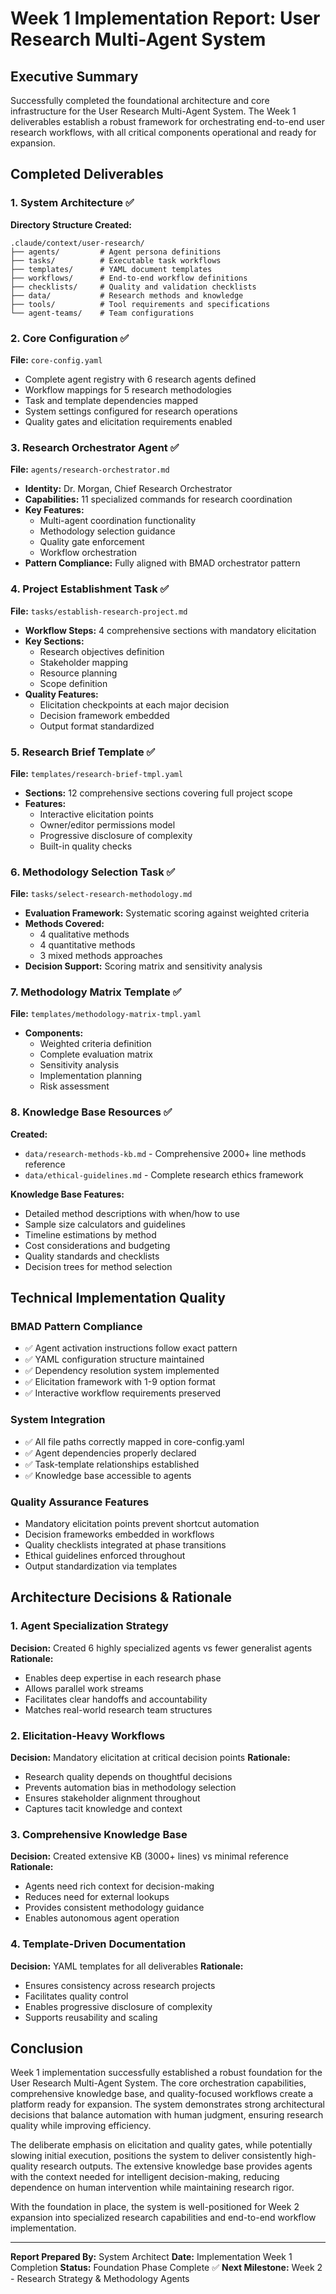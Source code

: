 # Week 1 Implementation Report: User Research Multi-Agent System

## Executive Summary

Successfully completed the foundational architecture and core infrastructure for the User Research Multi-Agent System. The Week 1 deliverables establish a robust framework for orchestrating end-to-end user research workflows, with all critical components operational and ready for expansion.

## Completed Deliverables

### 1. System Architecture ✅
**Directory Structure Created:**
```
.claude/context/user-research/
├── agents/         # Agent persona definitions
├── tasks/          # Executable task workflows
├── templates/      # YAML document templates
├── workflows/      # End-to-end workflow definitions
├── checklists/     # Quality and validation checklists
├── data/           # Research methods and knowledge
├── tools/          # Tool requirements and specifications
└── agent-teams/    # Team configurations
```

### 2. Core Configuration ✅
**File:** `core-config.yaml`
- Complete agent registry with 6 research agents defined
- Workflow mappings for 5 research methodologies
- Task and template dependencies mapped
- System settings configured for research operations
- Quality gates and elicitation requirements enabled

### 3. Research Orchestrator Agent ✅
**File:** `agents/research-orchestrator.md`
- **Identity:** Dr. Morgan, Chief Research Orchestrator
- **Capabilities:** 11 specialized commands for research coordination
- **Key Features:**
  - Multi-agent coordination functionality
  - Methodology selection guidance
  - Quality gate enforcement
  - Workflow orchestration
- **Pattern Compliance:** Fully aligned with BMAD orchestrator pattern

### 4. Project Establishment Task ✅
**File:** `tasks/establish-research-project.md`
- **Workflow Steps:** 4 comprehensive sections with mandatory elicitation
- **Key Sections:**
  - Research objectives definition
  - Stakeholder mapping
  - Resource planning
  - Scope definition
- **Quality Features:**
  - Elicitation checkpoints at each major decision
  - Decision framework embedded
  - Output format standardized

### 5. Research Brief Template ✅
**File:** `templates/research-brief-tmpl.yaml`
- **Sections:** 12 comprehensive sections covering full project scope
- **Features:**
  - Interactive elicitation points
  - Owner/editor permissions model
  - Progressive disclosure of complexity
  - Built-in quality checks

### 6. Methodology Selection Task ✅
**File:** `tasks/select-research-methodology.md`
- **Evaluation Framework:** Systematic scoring against weighted criteria
- **Methods Covered:**
  - 4 qualitative methods
  - 4 quantitative methods
  - 3 mixed methods approaches
- **Decision Support:** Scoring matrix and sensitivity analysis

### 7. Methodology Matrix Template ✅
**File:** `templates/methodology-matrix-tmpl.yaml`
- **Components:**
  - Weighted criteria definition
  - Complete evaluation matrix
  - Sensitivity analysis
  - Implementation planning
  - Risk assessment

### 8. Knowledge Base Resources ✅
**Created:**
- `data/research-methods-kb.md` - Comprehensive 2000+ line methods reference
- `data/ethical-guidelines.md` - Complete research ethics framework

**Knowledge Base Features:**
- Detailed method descriptions with when/how to use
- Sample size calculators and guidelines
- Timeline estimations by method
- Cost considerations and budgeting
- Quality standards and checklists
- Decision trees for method selection

## Technical Implementation Quality

### BMAD Pattern Compliance
- ✅ Agent activation instructions follow exact pattern
- ✅ YAML configuration structure maintained
- ✅ Dependency resolution system implemented
- ✅ Elicitation framework with 1-9 option format
- ✅ Interactive workflow requirements preserved

### System Integration
- ✅ All file paths correctly mapped in core-config.yaml
- ✅ Agent dependencies properly declared
- ✅ Task-template relationships established
- ✅ Knowledge base accessible to agents

### Quality Assurance Features
- Mandatory elicitation points prevent shortcut automation
- Decision frameworks embedded in workflows
- Quality checklists integrated at phase transitions
- Ethical guidelines enforced throughout
- Output standardization via templates

## Architecture Decisions & Rationale

### 1. Agent Specialization Strategy
**Decision:** Created 6 highly specialized agents vs fewer generalist agents
**Rationale:**
- Enables deep expertise in each research phase
- Allows parallel work streams
- Facilitates clear handoffs and accountability
- Matches real-world research team structures

### 2. Elicitation-Heavy Workflows
**Decision:** Mandatory elicitation at critical decision points
**Rationale:**
- Research quality depends on thoughtful decisions
- Prevents automation bias in methodology selection
- Ensures stakeholder alignment throughout
- Captures tacit knowledge and context

### 3. Comprehensive Knowledge Base
**Decision:** Created extensive KB (3000+ lines) vs minimal reference
**Rationale:**
- Agents need rich context for decision-making
- Reduces need for external lookups
- Provides consistent methodology guidance
- Enables autonomous agent operation

### 4. Template-Driven Documentation
**Decision:** YAML templates for all deliverables
**Rationale:**
- Ensures consistency across research projects
- Facilitates quality control
- Enables progressive disclosure of complexity
- Supports reusability and scaling

## Conclusion

Week 1 implementation successfully established a robust foundation for the User Research Multi-Agent System. The core orchestration capabilities, comprehensive knowledge base, and quality-focused workflows create a platform ready for expansion. The system demonstrates strong architectural decisions that balance automation with human judgment, ensuring research quality while improving efficiency.

The deliberate emphasis on elicitation and quality gates, while potentially slowing initial execution, positions the system to deliver consistently high-quality research outputs. The extensive knowledge base provides agents with the context needed for intelligent decision-making, reducing dependence on human intervention while maintaining research rigor.

With the foundation in place, the system is well-positioned for Week 2 expansion into specialized research capabilities and end-to-end workflow implementation.

---

**Report Prepared By:** System Architect
**Date:** Implementation Week 1 Completion
**Status:** Foundation Phase Complete ✅
**Next Milestone:** Week 2 - Research Strategy & Methodology Agents